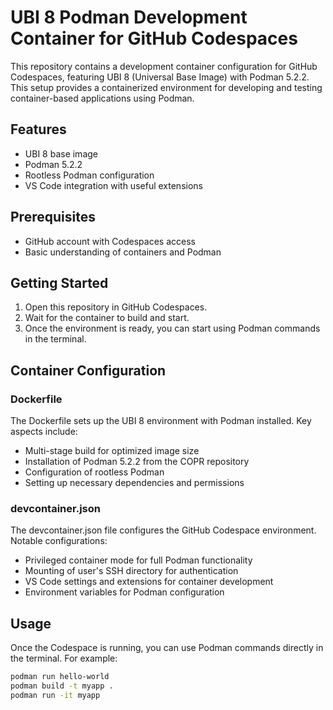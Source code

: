 # UBI 8 Podman Development Container for GitHub Codespaces

This repository contains a development container configuration for GitHub Codespaces, featuring UBI 8 (Universal Base Image) with Podman 5.2.2. This setup provides a containerized environment for developing and testing container-based applications using Podman.

## Features

- UBI 8 base image
- Podman 5.2.2
- Rootless Podman configuration
- VS Code integration with useful extensions

## Prerequisites

- GitHub account with Codespaces access
- Basic understanding of containers and Podman

## Getting Started

1. Open this repository in GitHub Codespaces.
2. Wait for the container to build and start.
3. Once the environment is ready, you can start using Podman commands in the terminal.

## Container Configuration

### Dockerfile

The Dockerfile sets up the UBI 8 environment with Podman installed. Key aspects include:

- Multi-stage build for optimized image size
- Installation of Podman 5.2.2 from the COPR repository
- Configuration of rootless Podman
- Setting up necessary dependencies and permissions

### devcontainer.json

The devcontainer.json file configures the GitHub Codespace environment. Notable configurations:

- Privileged container mode for full Podman functionality
- Mounting of user's SSH directory for authentication
- VS Code settings and extensions for container development
- Environment variables for Podman configuration

## Usage

Once the Codespace is running, you can use Podman commands directly in the terminal. For example:

```bash
podman run hello-world
podman build -t myapp .
podman run -it myapp
```

